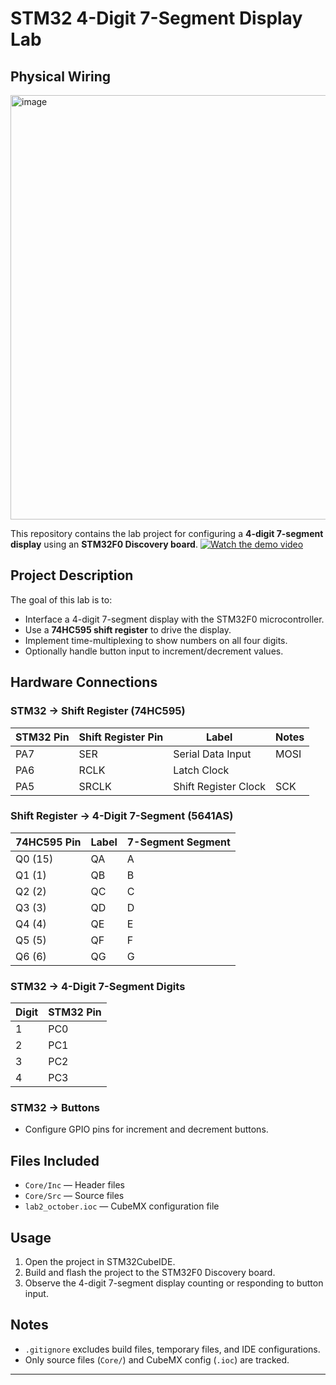 # STM32 4-Digit 7-Segment Display Lab

## Physical Wiring
<img width="852" height="679" alt="image" src="https://github.com/user-attachments/assets/5db6763b-331f-4dda-9dc8-9d69dd039797" />


This repository contains the lab project for configuring a **4-digit 7-segment display** using an **STM32F0 Discovery board**.
[![Watch the demo video](https://img.youtube.com/vi/SvJLYGhE8S0/0.jpg)](https://youtu.be/SvJLYGhE8S0)


## Project Description

The goal of this lab is to:

- Interface a 4-digit 7-segment display with the STM32F0 microcontroller.
- Use a **74HC595 shift register** to drive the display.
- Implement time-multiplexing to show numbers on all four digits.
- Optionally handle button input to increment/decrement values.

## Hardware Connections

### STM32 → Shift Register (74HC595)
| STM32 Pin | Shift Register Pin | Label | Notes |
|-----------|-----------------|-------|-------|
| PA7       | SER             | Serial Data Input | MOSI |
| PA6       | RCLK            | Latch Clock      |      |
| PA5       | SRCLK           | Shift Register Clock | SCK |

### Shift Register → 4-Digit 7-Segment (5641AS)
| 74HC595 Pin | Label | 7-Segment Segment |
|-------------|-------|-----------------|
| Q0 (15)     | QA    | A               |
| Q1 (1)      | QB    | B               |
| Q2 (2)      | QC    | C               |
| Q3 (3)      | QD    | D               |
| Q4 (4)      | QE    | E               |
| Q5 (5)      | QF    | F               |
| Q6 (6)      | QG    | G               |

### STM32 → 4-Digit 7-Segment Digits
| Digit | STM32 Pin |
|-------|-----------|
| 1     | PC0       |
| 2     | PC1       |
| 3     | PC2       |
| 4     | PC3       |

### STM32 → Buttons
- Configure GPIO pins for increment and decrement buttons.

## Files Included

- `Core/Inc` — Header files
- `Core/Src` — Source files
- `lab2_october.ioc` — CubeMX configuration file

## Usage

1. Open the project in STM32CubeIDE.
2. Build and flash the project to the STM32F0 Discovery board.
3. Observe the 4-digit 7-segment display counting or responding to button input.

## Notes

- `.gitignore` excludes build files, temporary files, and IDE configurations.
- Only source files (`Core/`) and CubeMX config (`.ioc`) are tracked.

---

